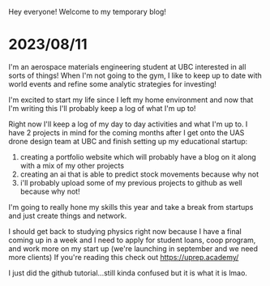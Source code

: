 Hey everyone! Welcome to my temporary blog!




# 2023/08/11
I'm an aerospace materials engineering student at UBC interested in all sorts of things!
When I'm not going to the gym, I like to keep up to date with world events and refine some analytic strategies for investing!

I'm excited to start my life since I left my home environment and now that I'm writing this I'll probably keep a log of what I'm up to!

Right now I'll keep a log of my day to day activities and what I'm up to.
I have 2 projects in mind for the coming months after I get onto the UAS drone design team at UBC and finish setting up my educational startup:
1. creating a portfolio website which will probably have a blog on it along with a mix of my other projects
2. creating an ai that is able to predict stock movements because why not
3. i'll probably upload some of my previous projects to github as well because why not!

I'm going to really hone my skills this year and take a break from startups and just create things and network.

I should get back to studying physics right now because I have a final coming up in a week and I need to apply for student loans, coop program, and work more on my start up
(we're launching in september and we need more clients) If you're reading this check out https://uprep.academy/

I just did the github tutorial...still kinda confused but it is what it is lmao.
